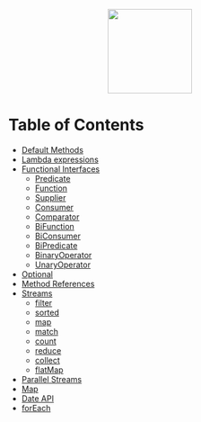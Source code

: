 <p align="center">
<img height="150" src="https://user-images.githubusercontent.com/13514156/120511196-c9e68700-c38f-11eb-9919-2ca0ee2b100f.png">
</p>

# Table of Contents
* [Default Methods](https://github.com/yousofkortam/CS-Knowledge-Hub/blob/main/Java%208/Default%20method.md)
* [Lambda expressions](https://github.com/yousofkortam/CS-Knowledge-Hub/tree/main/Java%208/Lambda.md)
* [Functional Interfaces](https://github.com/yousofkortam/CS-Knowledge-Hub/blob/main/Java%208/Functional%20Interfaces/Functional%20Interface.md)
  *  [Predicate](https://github.com/yousofkortam/CS-Knowledge-Hub/blob/main/Java%208/Functional%20Interfaces/Predicate.md)
  *  [Function](https://github.com/yousofkortam/CS-Knowledge-Hub/blob/main/Java%208/Functional%20Interfaces/Function.md)
  *  [Supplier](https://github.com/yousofkortam/CS-Knowledge-Hub/blob/main/Java%208/Functional%20Interfaces/Supplier.md)
  *  [Consumer](https://github.com/yousofkortam/CS-Knowledge-Hub/blob/main/Java%208/Functional%20Interfaces/Consumer.md)
  *  [Comparator](https://github.com/yousofkortam/CS-Knowledge-Hub/blob/main/Java%208/Functional%20Interfaces/Comparator.md)
  *  [BiFunction](https://github.com/yousofkortam/CS-Knowledge-Hub/blob/main/Java%208/Functional%20Interfaces/BiFunction.md)
  *  [BiConsumer](https://github.com/yousofkortam/CS-Knowledge-Hub/blob/main/Java%208/Functional%20Interfaces/BiConsumer.md)
  *  [BiPredicate](https://github.com/yousofkortam/CS-Knowledge-Hub/blob/main/Java%208/Functional%20Interfaces/BiPredicate.md)
  *  [BinaryOperator](https://github.com/yousofkortam/CS-Knowledge-Hub/blob/main/Java%208/Functional%20Interfaces/BinaryOperator.md)
  *  [UnaryOperator](https://github.com/yousofkortam/CS-Knowledge-Hub/blob/main/Java%208/Functional%20Interfaces/UnaryOperator.md)
* [Optional](https://github.com/yousofkortam/CS-Knowledge-Hub/blob/main/Java%208/Optional.md)
* [Method References](https://github.com/yousofkortam/CS-Knowledge-Hub/tree/main/Java%208/Method%20Reference.md)
* [Streams](https://github.com/yousofkortam/CS-Knowledge-Hub/blob/main/Java%208/Streams/Streams.md)
  * [filter](https://github.com/yousofkortam/CS-Knowledge-Hub/blob/main/Java%208/Streams/Streams-filter.md)
  * [sorted](https://github.com/yousofkortam/CS-Knowledge-Hub/blob/main/Java%208/Streams/Streams-sorted.md)
  * [map](https://github.com/yousofkortam/CS-Knowledge-Hub/blob/main/Java%208/Streams/Streams-map.md)
  * [match](https://github.com/yousofkortam/CS-Knowledge-Hub/blob/main/Java%208/Streams/Streams-match.md)
  * [count](https://github.com/yousofkortam/CS-Knowledge-Hub/blob/main/Java%208/Streams/Streams-count.md)
  * [reduce](https://github.com/yousofkortam/CS-Knowledge-Hub/blob/main/Java%208/Streams/Streams-reduce.md)
  * [collect](https://github.com/yousofkortam/CS-Knowledge-Hub/blob/main/Java%208/Streams/Streams-collect.md)
  * [flatMap](https://github.com/yousofkortam/CS-Knowledge-Hub/blob/main/Java%208/Streams/Streams-flatMap.md)
* [Parallel Streams](https://github.com/yousofkortam/CS-Knowledge-Hub/blob/main/Java%208/Parallel%20Streams.md)
* [Map](https://github.com/yousofkortam/CS-Knowledge-Hub/tree/main/Java%208/Map/Map.md)
* [Date API](https://github.com/yousofkortam/CS-Knowledge-Hub/tree/main/Java%208/Date%20API.md)
* [forEach](https://github.com/yousofkortam/CS-Knowledge-Hub/tree/main/Java%208/forEach.md)


